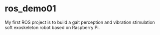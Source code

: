 # ros_demo01
My first ROS project is to build a gait perception and vibration stimulation soft exoskeleton robot based on Raspberry Pi.
